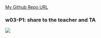 [My Github Repo URL](https://github.com/htchung/1121-sweb-demo-212417025)

### w03-P1: share to the teacher and TA

![](w03-p1.png)